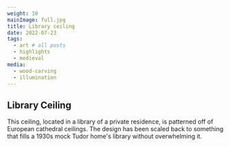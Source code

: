 ```yaml
---
weight: 10
mainImage: full.jpg
title: Library ceiling
date: 2022-07-23
tags:
  - art # all posts
  - highlights
  - medieval
media:
  - wood-carving
  - illumination
---
```


## Library Ceiling

This ceiling, located in a library of a private residence, is patterned off of European cathedral ceilings. The design has been scaled back to something that fills a 1930s mock Tudor home's library without overwhelming it.
